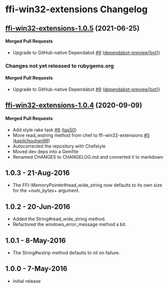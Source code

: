 <!-- usage documentation: http://expeditor-docs.es.chef.io/configuration/changelog/ -->

# ffi-win32-extensions Changelog
<!-- latest_release 1.0.5 -->
## [ffi-win32-extensions-1.0.5](https://github.com/chef/ffi-win32-extensions/tree/ffi-win32-extensions-1.0.5) (2021-06-25)

#### Merged Pull Requests
- Upgrade to GitHub-native Dependabot [#9](https://github.com/chef/ffi-win32-extensions/pull/9) ([dependabot-preview[bot]](https://github.com/dependabot-preview[bot]))
<!-- latest_release -->
<!-- release_rollup since=1.0.4 -->
### Changes not yet released to rubygems.org

#### Merged Pull Requests
- Upgrade to GitHub-native Dependabot [#9](https://github.com/chef/ffi-win32-extensions/pull/9) ([dependabot-preview[bot]](https://github.com/dependabot-preview[bot])) <!-- 1.0.5 -->
<!-- release_rollup -->
<!-- latest_stable_release -->
## [ffi-win32-extensions-1.0.4](https://github.com/chef/ffi-win32-extensions/tree/ffi-win32-extensions-1.0.4) (2020-09-09)

#### Merged Pull Requests
- Add style rake task [#8](https://github.com/chef/ffi-win32-extensions/pull/8) ([tas50](https://github.com/tas50))
- Move read_wstring method from chef to ffi-win32-extensions [#5](https://github.com/chef/ffi-win32-extensions/pull/5) ([kapilchouhan99](https://github.com/kapilchouhan99))
- Autocorrected the repository with Chefstyle
- Moved dev deps into a Gemfile
- Renamed CHANGES to CHANGELOG.md and converted it to markdown
<!-- latest_stable_release -->

## 1.0.3 - 21-Aug-2016

* The FFI::MemoryPointer#read_wide_string now defaults to its own size
  for the +num_bytes+ argument.

## 1.0.2 - 20-Jun-2016
* Added the String#read_wide_string method.
* Refactored the windows_error_message method a bit.

## 1.0.1 - 8-May-2016
* The String#wstrip method defaults to nil on failure.

## 1.0.0 - 7-May-2016
* Initial release